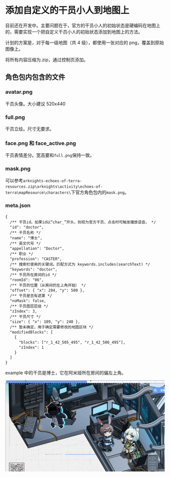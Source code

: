 # 添加自定义的干员小人到地图上

目前还在开发中。主要问题在于，官方的干员小人的初始状态是硬编码在地图上的，需要实现一个把自定义干员小人的初始状态添加到地图上的方法。

计划的方案是，对于每一级地图（共 4 级），都使用一张对应的 png，覆盖到原始图像上。

将所有内容压缩为.zip，通过控制页添加。

## 角色包内包含的文件

### avatar.png

干员头像。大小建议 520x440

### full.png

干员立绘。尺寸无要求。

### face.png 和 face_active.png

干员表情差分。宽高要和`full.png`保持一致。

### mask.png

可以参考`arknights-echoes-of-terra-resources.zip\arknights\activity\echoes-of-terra\mapResource\characters\`下官方角色包内的`mask.png`。

### meta.json

```jsonc
{
  /** 干员id。如果id以“char_”开头，则视为官方干员，点击时可触发播放语音。 */
  "id": "doctor",
  /** 干员名称 */
  "name": "博士",
  /** 英文代号 */
  "appellation": "Doctor",
  /** 职业 */
  "profession": "CASTER",
  /** 搜索栏使用的关键词。匹配方式为 keywords.includes(searchText) */
  "keywords": "doctor",
  /** 干员所在房间的id */
  "roomId": "06",
  /** 干员的位置（从房间的左上角开始） */
  "offset": { "x": 284, "y": 580 },
  /** 干员是否有遮罩 */
  "noMask": false,
  /** 干员图层层级 */
  "zIndex": 3,
  /** 干员尺寸 */
  "size": { "x": 189, "y": 240 },
  /** 暂未确定，用于确定需要修改的地图区块 */
  "modifiedBlocks": [
    {
      "blocks": ["r_1_42_505_495", "r_1_42_506_495"],
      "zIndex": 1
    }
  ]
}
```

example 中的干员是博士，它在阿米娅所在房间的偏左上角。

![博士的位置展示](screenshot-1.png "博士的位置展示")
